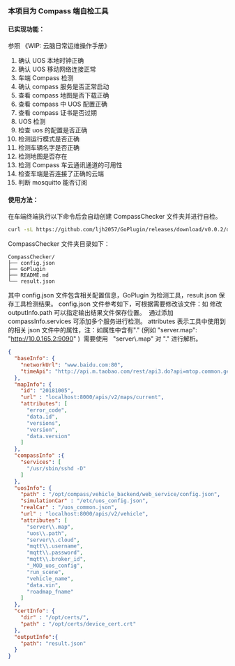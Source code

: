 ### 本项目为 Compass 端自检工具

#### 已实现功能：

参照 《WIP: 云脑日常运维操作手册》

1. 确认 UOS 本地时钟正确
2. 确认 UOS 移动网络连接正常
3. 车端 Compass 检测
  4. 确认 compass 服务是否正常启动
  5. 查看 compass 地图是否下载正确
  6. 查看 compass 中 UOS 配置正确
  7. 查看 compass 证书是否过期
8. UOS 检测
  9. 检查 uos 的配置是否正确
  10. 检测运行模式是否正确
  11. 检测车辆名字是否正确
  12. 检测地图是否存在
13. 检测 Compass 车云通讯通道的可用性
  14. 检查车端是否连接了正确的云端
  15. 判断 mosquitto 能否订阅

#### 使用方法：

在车端终端执行以下命令后会自动创建 CompassChecker 文件夹并进行自检。

```bash
curl -sL https://github.com/ljh2057/GoPlugin/releases/download/v0.0.2/deploy.sh | sh
```

CompassChecker 文件夹目录如下：

```
CompassChecker/
├── config.json
├── GoPlugin
├── README.md
└── result.json
```

其中 config.json 文件包含相关配置信息，GoPlugin 为检测工具，result.json 保存工具检测结果。
config.json 文件参考如下，可根据需要修改该文件：如
修改 outputInfo.path 可以指定输出结果文件保存位置。 
通过添加 compassInfo.services 可添加多个服务进行检测。
attributes 表示工具中使用到的相关 json 文件中的属性，注：如属性中含有"." (例如 "server.map": "http://10.0.165.2:9090" )  需要使用   "server\\.map" 对 "." 进行解析。

```json
{
  "baseInfo": {
    "networkUrl": "www.baidu.com:80",
    "timeApi": "http://api.m.taobao.com/rest/api3.do?api=mtop.common.getTimestamp"
  },
  "mapInfo": {
    "id": "20181005",
    "url" : "localhost:8000/apis/v2/maps/current",
    "attributes": [
      "error_code",
      "data.id",
      "versions",
      "version",
      "data.version"
    ]
  },
  "compassInfo" :{
    "services": [
      "/usr/sbin/sshd -D"
    ]
  },
  "uosInfo": {
    "path" : "/opt/compass/vehicle_backend/web_service/config.json",
    "simulationCar" : "/etc/uos_config.json",
    "realCar" : "/uos_common.json",
    "url" : "localhost:8000/apis/v2/vehicle",
    "attributes": [
      "server\\.map",
      "uos\\.path",
      "server\\.cloud",
      "mqtt\\.username",
      "mqtt\\.password",
      "mqtt\\.broker_id",
      "_MOD_uos_config",
      "run_scene",
      "vehicle_name",
      "data.vin",
      "roadmap_fname"
    ]
  },
  "certInfo": {
    "dir" : "/opt/certs/",
    "path" : "/opt/certs/device_cert.crt"
  },
  "outputInfo":{
    "path": "result.json"
  }
}
```

